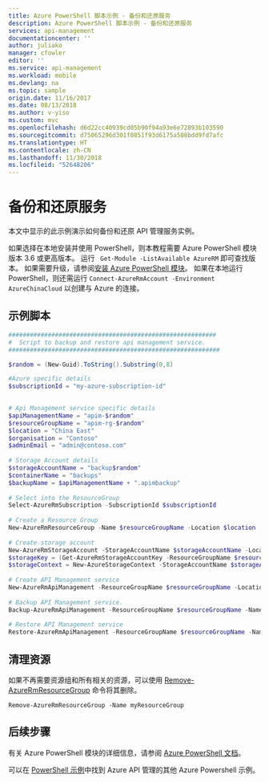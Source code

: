 ```yaml
---
title: Azure PowerShell 脚本示例 - 备份和还原服务
description: Azure PowerShell 脚本示例 - 备份和还原服务
services: api-management
documentationcenter: ''
author: juliako
manager: cfowler
editor: ''
ms.service: api-management
ms.workload: mobile
ms.devlang: na
ms.topic: sample
origin.date: 11/16/2017
ms.date: 08/13/2018
ms.author: v-yiso
ms.custom: mvc
ms.openlocfilehash: d6d22cc40939cd05b90f94a93e6e72893b103590
ms.sourcegitcommit: d75065296d301f0851f93d6175a508bdd9fd7afc
ms.translationtype: HT
ms.contentlocale: zh-CN
ms.lasthandoff: 11/30/2018
ms.locfileid: "52648206"
---
```

# <a name="backup-and-restore-service"></a>备份和还原服务

本文中显示的此示例演示如何备份和还原 API 管理服务实例。 


如果选择在本地安装并使用 PowerShell，则本教程需要 Azure PowerShell 模块版本 3.6 或更高版本。 运行 ` Get-Module -ListAvailable AzureRM` 即可查找版本。 如果需要升级，请参阅[安装 Azure PowerShell 模块](https://docs.microsoft.com/en-us/powershell/azure/install-azurerm-ps)。 如果在本地运行 PowerShell，则还需运行 `Connect-AzureRmAccount -Environment AzureChinaCloud` 以创建与 Azure 的连接。

## <a name="sample-script"></a>示例脚本

```powershell
##########################################################
#  Script to backup and restore api management service.
###########################################################

$random = (New-Guid).ToString().Substring(0,8)

#Azure specific details
$subscriptionId = "my-azure-subscription-id"
 

# Api Management service specific details
$apiManagementName = "apim-$random"
$resourceGroupName = "apim-rg-$random"
$location = "China East"
$organisation = "Contoso"
$adminEmail = "admin@contoso.com"
 
# Storage Account details
$storageAccountName = "backup$random"
$containerName = "backups"
$backupName = $apiManagementName + ".apimbackup"
 
# Select into the ResourceGroup
Select-AzureRmSubscription -SubscriptionId $subscriptionId
 
# Create a Resource Group 
New-AzureRmResourceGroup -Name $resourceGroupName -Location $location -Force
 
# Create storage account    
New-AzureRmStorageAccount -StorageAccountName $storageAccountName -Location $location -ResourceGroupName $resourceGroupName -Type Standard_LRS
$storageKey = (Get-AzureRmStorageAccountKey -ResourceGroupName $resourceGroupName -StorageAccountName $storageAccountName)[0].Value
$storageContext = New-AzureStorageContext -StorageAccountName $storageAccountName -StorageAccountKey $storageKey
 
# Create API Management service
New-AzureRmApiManagement -ResourceGroupName $resourceGroupName -Location $location -Name $apiManagementName -Organization $organisation -AdminEmail $adminEmail
 
# Backup API Management service.
Backup-AzureRmApiManagement -ResourceGroupName $resourceGroupName -Name $apiManagementName -StorageContext $storageContext -TargetContainerName $containerName -TargetBlobName $backupName
 
# Restore API Management service
Restore-AzureRmApiManagement -ResourceGroupName $resourceGroupName -Name $apiManagementName -StorageContext $storageContext -SourceContainerName $containerName -SourceBlobName $backupName
```

## <a name="clean-up-resources"></a>清理资源

如果不再需要资源组和所有相关的资源，可以使用 [Remove-AzureRmResourceGroup](https://docs.microsoft.com/en-us//powershell/module/azurerm.resources/remove-azurermresourcegroup) 命令将其删除。

```azurepowershell
Remove-AzureRmResourceGroup -Name myResourceGroup
```

## <a name="next-steps"></a>后续步骤

有关 Azure PowerShell 模块的详细信息，请参阅 [Azure PowerShell 文档](https://docs.microsoft.com/powershell/azure/overview)。

可以在 [PowerShell 示例](../powershell-samples.md)中找到 Azure API 管理的其他 Azure Powershell 示例。
